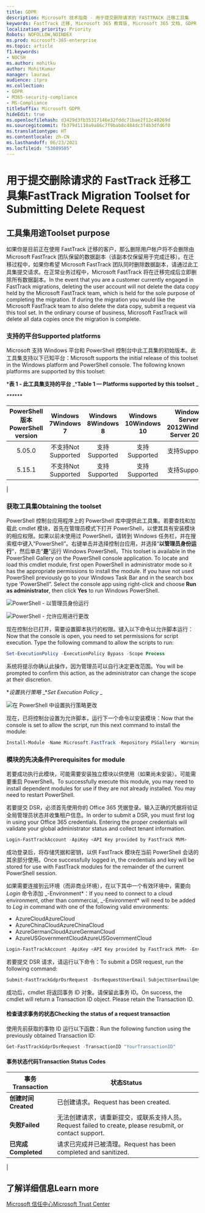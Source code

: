 ```yaml
---
title: GDPR
description: Microsoft 技术指南 - 用于提交删除请求的 FASTTRACK 迁移工具集
keywords: FastTrack 迁移, Microsoft 365 教育版, Microsoft 365 文档, GDPR
localization_priority: Priority
Robots: NOFOLLOW,NOINDEX
ms.prod: microsoft-365-enterprise
ms.topic: article
f1.keywords:
- NOCSH
ms.author: mohitku
author: MohitKumar
manager: laurawi
audience: itpro
ms.collection:
- GDPR
- M365-security-compliance
- MS-Compliance
titleSuffix: Microsoft GDPR
hideEdit: true
ms.openlocfilehash: d3429d3fb35317146e32fddc71bae2f12c40269d
ms.sourcegitcommit: fb379d1110a9a86c7f9bab8c484dc3f4b3dfd6f0
ms.translationtype: HT
ms.contentlocale: zh-CN
ms.lasthandoff: 06/23/2021
ms.locfileid: "53089505"
---
```

# <a name="fasttrack-migration-toolset-for-submitting-delete-request"></a><span data-ttu-id="a978b-104">用于提交删除请求的 FastTrack 迁移工具集</span><span class="sxs-lookup"><span data-stu-id="a978b-104">FastTrack Migration Toolset for Submitting Delete Request</span></span>

## <a name="toolset-purpose"></a><span data-ttu-id="a978b-105">工具集用途</span><span class="sxs-lookup"><span data-stu-id="a978b-105">Toolset purpose</span></span>

<span data-ttu-id="a978b-p101">如果你是目前正在使用 FastTrack 迁移的客户，那么删除用户帐户将不会删除由 Microsoft FastTrack 团队保留的数据副本（该副本仅保留用于完成迁移）。在迁移过程中，如果你希望 Microsoft FastTrack 团队同时删除数据副本，请通过此工具集提交请求。在正常业务过程中，Microsoft FastTrack 将在迁移完成后立即删除所有数据副本。</span><span class="sxs-lookup"><span data-stu-id="a978b-p101">In the event that you are a customer currently engaged in FastTrack migrations, deleting the user account will not delete the data copy held by the Microsoft FastTrack team, which is held for the sole purpose of completing the migration. If during the migration you would like the Microsoft FastTrack team to also delete the data copy, submit a request via this tool set. In the ordinary course of business, Microsoft FastTrack will delete all data copies once the migration is complete.</span></span>

### <a name="supported-platforms"></a><span data-ttu-id="a978b-109">支持的平台</span><span class="sxs-lookup"><span data-stu-id="a978b-109">Supported platforms</span></span>

<span data-ttu-id="a978b-p102">Microsoft 支持 Windows 平台和 PowerShell 控制台中此工具集的初始版本。此工具集支持以下已知平台：</span><span class="sxs-lookup"><span data-stu-id="a978b-p102">Microsoft supports the initial release of this  toolset in the Windows platform and PowerShell console. The following known platforms are supported by this toolset:</span></span>

<span data-ttu-id="a978b-112">\***表 1 - 此工具集支持的平台** _</span><span class="sxs-lookup"><span data-stu-id="a978b-112">\***Table 1 — Platforms supported by this toolset** _</span></span>

<span data-ttu-id="a978b-113">_\*\*\*</span><span class="sxs-lookup"><span data-stu-id="a978b-113">_\*\*\*</span></span>

|<span data-ttu-id="a978b-114">PowerShell 版本</span><span class="sxs-lookup"><span data-stu-id="a978b-114">PowerShell version</span></span>|<span data-ttu-id="a978b-115">Windows 7</span><span class="sxs-lookup"><span data-stu-id="a978b-115">Windows 7</span></span>|<span data-ttu-id="a978b-116">Windows 8</span><span class="sxs-lookup"><span data-stu-id="a978b-116">Windows 8</span></span>|<span data-ttu-id="a978b-117">Windows 10</span><span class="sxs-lookup"><span data-stu-id="a978b-117">Windows 10</span></span>|<span data-ttu-id="a978b-118">Windows Server 2012</span><span class="sxs-lookup"><span data-stu-id="a978b-118">Windows Server 2012</span></span>|<span data-ttu-id="a978b-119">Windows Server 2016</span><span class="sxs-lookup"><span data-stu-id="a978b-119">Windows Server 2016</span></span>|
|:---:|:---:|:---:|:---:|:---:|:---:|
|<span data-ttu-id="a978b-120">5.0</span><span class="sxs-lookup"><span data-stu-id="a978b-120">5.0</span></span>|<span data-ttu-id="a978b-121">不支持</span><span class="sxs-lookup"><span data-stu-id="a978b-121">Not Supported</span></span>|<span data-ttu-id="a978b-122">支持</span><span class="sxs-lookup"><span data-stu-id="a978b-122">Supported</span></span>|<span data-ttu-id="a978b-123">支持</span><span class="sxs-lookup"><span data-stu-id="a978b-123">Supported</span></span>|<span data-ttu-id="a978b-124">支持</span><span class="sxs-lookup"><span data-stu-id="a978b-124">Supported</span></span>|<span data-ttu-id="a978b-125">支持</span><span class="sxs-lookup"><span data-stu-id="a978b-125">Supported</span></span>|
|<span data-ttu-id="a978b-126">5.1</span><span class="sxs-lookup"><span data-stu-id="a978b-126">5.1</span></span>|<span data-ttu-id="a978b-127">不支持</span><span class="sxs-lookup"><span data-stu-id="a978b-127">Not Supported</span></span>|<span data-ttu-id="a978b-128">支持</span><span class="sxs-lookup"><span data-stu-id="a978b-128">Supported</span></span>|<span data-ttu-id="a978b-129">支持</span><span class="sxs-lookup"><span data-stu-id="a978b-129">Supported</span></span>|<span data-ttu-id="a978b-130">支持</span><span class="sxs-lookup"><span data-stu-id="a978b-130">Supported</span></span>|<span data-ttu-id="a978b-131">支持</span><span class="sxs-lookup"><span data-stu-id="a978b-131">Supported</span></span>|
|

### <a name="obtaining-the-toolset"></a><span data-ttu-id="a978b-132">获取工具集</span><span class="sxs-lookup"><span data-stu-id="a978b-132">Obtaining the toolset</span></span>

<span data-ttu-id="a978b-p103">PowerShell 控制台应用程序上的 PowerShell 库中提供此工具集。若要查找和加载此 cmdlet 模块，首先在管理员模式下打开 PowerShell，以使其具有安装模块的相应权限。如果以前未使用过 PowerShell，请转到 Windows 任务栏，并在搜索框中键入“PowerShell”。右键单击并选择控制台应用，并选择“**以管理员身份运行**”，然后单击“**是**”运行 Windows PowerShell。</span><span class="sxs-lookup"><span data-stu-id="a978b-p103">This toolset is available in the PowerShell Gallery on the PowerShell console application.  To locate and load this cmdlet module, first open PowerShell in administrator mode so it has the appropriate permissions to install the module. If you have not used PowerShell previously go to your Windows Task Bar and in the search box type 'PowerShell”. Select the console app using right-click and choose **Run as administrator**, then click **Yes** to run Windows PowerShell.</span></span>

![PowerShell - 以管理员身份运行](../media/fasttrack-powershell_image.png)

![PowerShell - 允许应用进行更改](../media/fasttrack-run-powershell_image.png)

<span data-ttu-id="a978b-p104">现在控制台已打开，需要设置脚本执行的权限。键入以下命令以允许脚本运行：</span><span class="sxs-lookup"><span data-stu-id="a978b-p104">Now that the console is open, you need to set permissions for script execution. Type the following command to allow the scripts to run:</span></span>

```powershell
Set-ExecutionPolicy -ExecutionPolicy Bypass -Scope Process
```

<span data-ttu-id="a978b-141">系统将提示你确认此操作，因为管理员可以自行决定更改范围。</span><span class="sxs-lookup"><span data-stu-id="a978b-141">You will be prompted to confirm this action, as the administrator can change the scope at their discretion.</span></span>

<span data-ttu-id="a978b-142">\**_设置执行策略_* _</span><span class="sxs-lookup"><span data-stu-id="a978b-142">\**_Set Execution Policy_* _</span></span>

![在 PowerShell 中设置执行策略更改](../media/powershell-set-execution-policy_image.png)

<span data-ttu-id="a978b-144">现在，已将控制台设置为允许脚本，运行下一个命令以安装模块：</span><span class="sxs-lookup"><span data-stu-id="a978b-144">Now that the console is set to allow the script, run this next command to install the module:</span></span>

```powershell
Install-Module -Name Microsoft.FastTrack -Repository PSGallery -WarningAction SilentlyContinue -Force
```

### <a name="prerequisites-for-module"></a><span data-ttu-id="a978b-145">模块的先决条件</span><span class="sxs-lookup"><span data-stu-id="a978b-145">Prerequisites for module</span></span>

<span data-ttu-id="a978b-p105">若要成功执行此模块，可能需要安装独立模块以供使用（如果尚未安装）。可能需要重启 PowerShell。</span><span class="sxs-lookup"><span data-stu-id="a978b-p105">To successfully execute this module, you may need to install dependent modules for use if they are not already installed. You may need to restart PowerShell.</span></span>

<span data-ttu-id="a978b-p106">若要提交 DSR，必须首先使用你的 Office 365 凭据登录。输入正确的凭据将验证全局管理员状态并收集租户信息。</span><span class="sxs-lookup"><span data-stu-id="a978b-p106">In order to submit a DSR, you must first log in using your Office 365 credentials. Entering the proper credentials will validate your global administrator status and collect tenant information.</span></span>

```powershell
Login-FastTrackAccount -ApiKey <API Key provided by FastTrack MVM>
```

<span data-ttu-id="a978b-150">成功登录后，将存储凭据和密钥，以供 FastTrack 模块在当前 PowerShell 会话的其余部分使用。</span><span class="sxs-lookup"><span data-stu-id="a978b-150">Once successfully logged in, the credentials and key will be stored for use with FastTrack modules for the remainder of the current PowerShell session.</span></span>

<span data-ttu-id="a978b-151">如果需要连接到云环境（而非商业环境），在以下其中一个有效环境中，需要向 *Login* 命令添加 _-Environment\*：</span><span class="sxs-lookup"><span data-stu-id="a978b-151">If you need to connect to a cloud environment, other than commercial, _-Environment\* will need to be added to *Log in* command with one of the following valid environments:</span></span>

- <span data-ttu-id="a978b-152">AzureCloud</span><span class="sxs-lookup"><span data-stu-id="a978b-152">AzureCloud</span></span>
- <span data-ttu-id="a978b-153">AzureChinaCloud</span><span class="sxs-lookup"><span data-stu-id="a978b-153">AzureChinaCloud</span></span>
- <span data-ttu-id="a978b-154">AzureGermanCloud</span><span class="sxs-lookup"><span data-stu-id="a978b-154">AzureGermanCloud</span></span>
- <span data-ttu-id="a978b-155">AzureUSGovernmentCloud</span><span class="sxs-lookup"><span data-stu-id="a978b-155">AzureUSGovernmentCloud</span></span>

```powershell
Login-FastTrackAccount -ApiKey <API Key provided by FastTrack MVM> -Environment <cloud environment>
```

<span data-ttu-id="a978b-156">若要提交 DSR 请求，请运行以下命令：</span><span class="sxs-lookup"><span data-stu-id="a978b-156">To submit a DSR request, run the following command:</span></span>

```powershell
Submit-FastTrackGdprDsrRequest -DsrRequestUserEmail SubjectUserEmail@mycompany.com
```

<span data-ttu-id="a978b-p107">成功后，cmdlet 将返回事务 ID 对象。请保留此事务 ID。</span><span class="sxs-lookup"><span data-stu-id="a978b-p107">On success, the cmdlet will return a Transaction ID object. Please retain the Transaction ID.</span></span>

#### <a name="checking-the-status-of-a-request-transaction"></a><span data-ttu-id="a978b-159">检查请求事务的状态</span><span class="sxs-lookup"><span data-stu-id="a978b-159">Checking the status of a request transaction</span></span>

<span data-ttu-id="a978b-160">使用先前获取的事物 ID 运行以下函数：</span><span class="sxs-lookup"><span data-stu-id="a978b-160">Run the following function using the previously obtained Transaction ID:</span></span>

```powershell
Get-FastTrackGdprDsrRequest -TransactionID "YourTransactionID"
```

#### <a name="transaction-status-codes"></a><span data-ttu-id="a978b-161">事务状态代码</span><span class="sxs-lookup"><span data-stu-id="a978b-161">Transaction Status Codes</span></span>

|<span data-ttu-id="a978b-162">事务</span><span class="sxs-lookup"><span data-stu-id="a978b-162">Transaction</span></span>|<span data-ttu-id="a978b-163">状态</span><span class="sxs-lookup"><span data-stu-id="a978b-163">Status</span></span>|
|---|---|
|<span data-ttu-id="a978b-164">**创建时间**</span><span class="sxs-lookup"><span data-stu-id="a978b-164">**Created**</span></span>|<span data-ttu-id="a978b-165">已创建请求。</span><span class="sxs-lookup"><span data-stu-id="a978b-165">Request has been created.</span></span>|
|<span data-ttu-id="a978b-166">**失败**</span><span class="sxs-lookup"><span data-stu-id="a978b-166">**Failed**</span></span>|<span data-ttu-id="a978b-167">无法创建请求，请重新提交，或联系支持人员。</span><span class="sxs-lookup"><span data-stu-id="a978b-167">Request failed to create, please resubmit, or contact support.</span></span>|
|<span data-ttu-id="a978b-168">**已完成**</span><span class="sxs-lookup"><span data-stu-id="a978b-168">**Completed**</span></span>|<span data-ttu-id="a978b-169">请求已完成并已被清理。</span><span class="sxs-lookup"><span data-stu-id="a978b-169">Request has been completed and sanitized.</span></span>|
|

<!-- original version: **Created**  Request has been created<br/>**Failed** Request failed to create, please resubmit, or contact support<br/>**Completed** Request has been completed and sanitized -->

## <a name="learn-more"></a><span data-ttu-id="a978b-170">了解详细信息</span><span class="sxs-lookup"><span data-stu-id="a978b-170">Learn more</span></span>

[<span data-ttu-id="a978b-171">Microsoft 信任中心</span><span class="sxs-lookup"><span data-stu-id="a978b-171">Microsoft Trust Center</span></span>](https://www.microsoft.com/trust-center/privacy/gdpr-overview)
